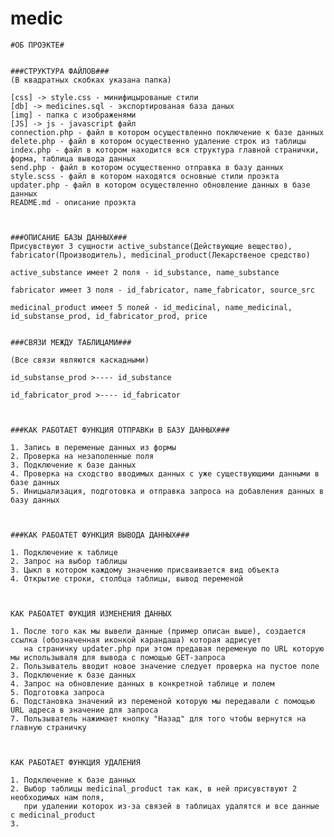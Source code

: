 # medic
    #ОБ ПРОЭКТЕ#


    ###СТРУКТУРА ФАЙЛОВ###
    (В квадратных скобках указана папка)

    [css] -> style.css - минифицырованые стили
    [db] -> medicines.sql - экспортированая база даных 
    [img] - папка с изображенями
    [JS] -> js - javascript файл
    connection.php - файл в котором осуществленно поключение к базе данных
    delete.php - файл в котором осущественно удаление строк из таблицы
    index.php - файл в котором находится вся структура главной странички, форма, таблица вывода данных 
    send.php - файл в котором осущественно отправка в базу данных
    style.scss - файл в котором находятся основные стили проэкта
    updater.php - файл в котором осуществленно обновление данных в базе данных
    README.md - описание проэкта



    ###ОПИСАНИЕ БАЗЫ ДАННЫХ###
    Присувствуют 3 сущности active_substance(Действующие вещество), fabricator(Производитель), medicinal_product(Лекарственое средство)

    active_substance имеет 2 поля - id_substance, name_substance

    fabricator имеет 3 поля - id_fabricator, name_fabricator, source_src

    medicinal_product имеет 5 полей - id_medicinal, name_medicinal, id_substanse_prod, id_fabricator_prod, price


    ###СВЯЗИ МЕЖДУ ТАБЛИЦАМИ###

    (Все связи являются каскадными)

    id_substanse_prod >---- id_substance

    id_fabricator_prod >---- id_fabricator



    ###КАК РАБОТАЕТ ФУНКЦИЯ ОТПРАВКи В БАЗУ ДАННЫХ###

    1. Запись в переменые данных из формы
    2. Проверка на незаполенные поля 
    3. Подключение к базе данных
    4. Проверка на сходство вводимых данных с уже существующими данными в базе данных
    5. Иницыализация, подготовка и отправка запроса на добавления данных в базу данных



    ###КАК РАБОАТЕТ ФУНКЦИЯ ВЫВОДА ДАННЫХ###

    1. Подключение к таблице
    2. Запрос на выбор таблицы
    3. Цыкл в котором каждому значению присваивается вид объекта 
    4. Открытие строки, столбца таблицы, вывод переменой



    КАК РАБОАТЕТ ФУКЦИЯ ИЗМЕНЕНИЯ ДАННЫХ

    1. После того как мы вывели данные (пример описан выше), создается ссылка (обозначенная иконкой карандаша) которая адрисует
       на страничку updater.php при этом предавая переменую по URL которую мы использываля для вывода c помощью GET-запроса
    2. Пользыватель вводит новое значение следует проверка на пустое поле 
    3. Подключение к базе данных
    4. Запрос на обновление данных в конкретной таблице и полем
    5. Подготовка запроса
    6. Подстановка значений из переменой которую мы передавали с помощью URL адреса в значение для запроса
    7. Пользыватель нажимает кнопку "Назад" для того чтобы вернутся на главную страничку



    КАК РАБОТАЕТ ФУНКЦИЯ УДАЛЕНИЯ

    1. Подключение к базе данных
    2. Выбор таблицы medicinal_product так как, в ней присувствуют 2 необходимых нам поля, 
       при удалении которох из-за связей в таблицах удалятся и все данные с medicinal_product
    3. 


